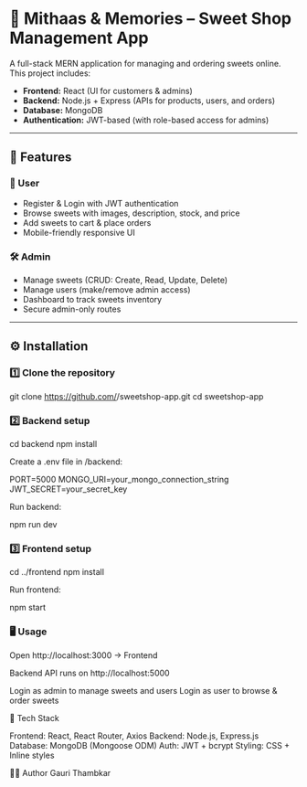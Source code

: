 # 🍬 Mithaas & Memories – Sweet Shop Management App

A full-stack MERN application for managing and ordering sweets online.  
This project includes:

- **Frontend:** React (UI for customers & admins)
- **Backend:** Node.js + Express (APIs for products, users, and orders)
- **Database:** MongoDB
- **Authentication:** JWT-based (with role-based access for admins)

---

## 🚀 Features

### 👥 User
- Register & Login with JWT authentication
- Browse sweets with images, description, stock, and price
- Add sweets to cart & place orders
- Mobile-friendly responsive UI

### 🛠️ Admin
- Manage sweets (CRUD: Create, Read, Update, Delete)
- Manage users (make/remove admin access)
- Dashboard to track sweets inventory
- Secure admin-only routes

---

## ⚙️ Installation

### 1️⃣ Clone the repository

git clone https://github.com/<your-username>/sweetshop-app.git
cd sweetshop-app

### 2️⃣ Backend setup

cd backend
npm install

Create a .env file in /backend:

PORT=5000
MONGO_URI=your_mongo_connection_string
JWT_SECRET=your_secret_key

Run backend:

npm run dev

### 3️⃣ Frontend setup

cd ../frontend
npm install

Run frontend:

npm start

### 🖥️ Usage

Open http://localhost:3000 → Frontend

Backend API runs on http://localhost:5000

Login as admin to manage sweets and users
Login as user to browse & order sweets

🌟 Tech Stack

Frontend: React, React Router, Axios
Backend: Node.js, Express.js
Database: MongoDB (Mongoose ODM)
Auth: JWT + bcrypt
Styling: CSS + Inline styles

👨‍💻 Author
Gauri Thambkar
